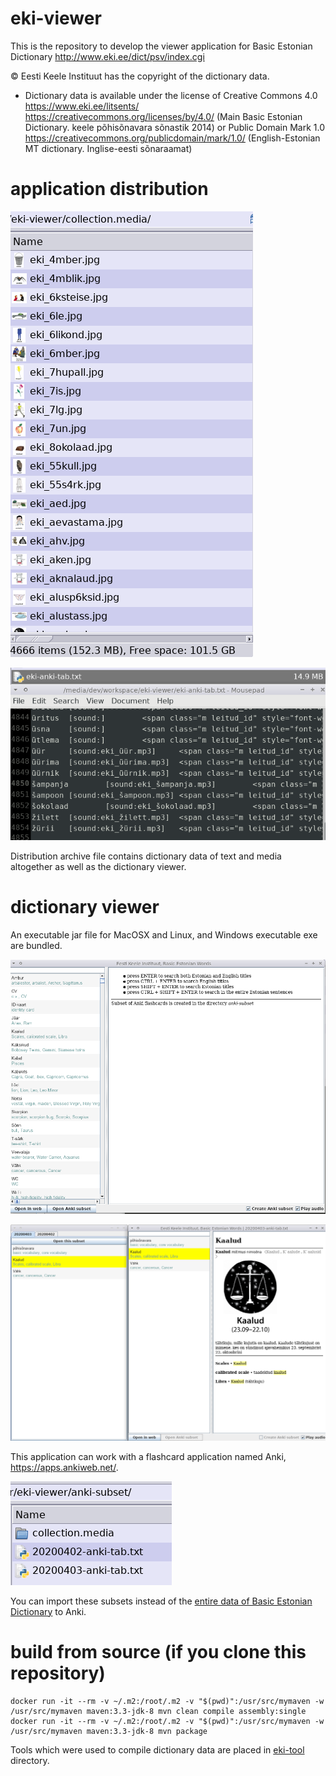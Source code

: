 # eki-viewer

This is the repository to develop the viewer application for Basic Estonian Dictionary http://www.eki.ee/dict/psv/index.cgi

© Eesti Keele Instituut has the copyright of the dictionary data.
  - Dictionary data is available under the license of Creative Commons 4.0 https://www.eki.ee/litsents/ https://creativecommons.org/licenses/by/4.0/ (Main Basic Estonian Dictionary. keele põhisõnavara sõnastik 2014) or Public Domain Mark 1.0 https://creativecommons.org/publicdomain/mark/1.0/ (English-Estonian MT dictionary. Inglise-eesti sõnaraamat)

# application distribution
![](./doc-imgs/collection-media.png)

![](./doc-imgs/text.png)

Distribution archive file contains dictionary data of text and media altogether as well as the dictionary viewer.

# dictionary viewer
An executable jar file for MacOSX and Linux, and Windows executable exe are bundled.

![](./doc-imgs/dict-main.png)

![](./doc-imgs/subset.png)

This application can work with a flashcard application named Anki, https://apps.ankiweb.net/.

![](./doc-imgs/subset-anki.png)

You can import these subsets instead of the [entire data of Basic Estonian Dictionary](https://ankiweb.net/shared/info/245992522) to Anki.


# build from source (if you clone this repository)
```
docker run -it --rm -v ~/.m2:/root/.m2 -v "$(pwd)":/usr/src/mymaven -w /usr/src/mymaven maven:3.3-jdk-8 mvn clean compile assembly:single
docker run -it --rm -v ~/.m2:/root/.m2 -v "$(pwd)":/usr/src/mymaven -w /usr/src/mymaven maven:3.3-jdk-8 mvn package
```

Tools which were used to compile dictionary data are placed in [eki-tool](./eki-tool) directory.
